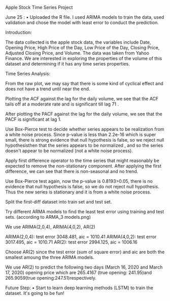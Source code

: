 Apple Stock Time Series Project

June 25 : • Uploaded the R file. I used ARIMA models to train the data, used validation and chose the model with least error to conduct the prediction.

Introduction:

The data collected is the apple stock data, the variables include Date, Opening Price, High Price of the Day, Low Price of the Day, Closing Price, Adjusted Closing Price, and Volume. The data was taken from Yahoo Finance. We are interested in exploring the properties of the volume of this dataset and determining if it has any time series properties.

Time Series Analysis:

From the raw plot, we may say that there is some kind of cyclical effect and does not have a trend until near the end.

Plotting the ACF against the lag for the daily volume, we see that the ACF tails off at a moderate rate and is significant till lag 71 .

After plotting the PACF against the lag for the daily volume, we see that the PACF is significant at lag 1.

Use Box-Pierce test to decide whether series appears to be realization from a white noise process. Since p-value is less than 2.2e-16 which is super small,  there is strong evidence that null hypothesis is false, so we reject null hypothesisthen that the series appears to be normalized , and so the series doesn't appear to be normalized (not a white noise process).

Apply first difference operator to the time series that might reasonably be expected to remove the non-stationary component. After applying the first difference, we can see that there is non-seasonal and no trend.

Use Box-Pierce test again, now the p-value is 0.8193>0.05, there is no evidence that null hypothesis is false, so we do not reject null hypothesis. Thus the new series is stationary and it is from a white noise process.

Split the first-diff dataset into train set and test set.

Try different ARMA models to find the least test error using training and test sets. (according to ARMA_3 models.png)

We use ARIMA(2,0,4), ARIMA(4,0,2), AR(2)

ARIMA(2,0,4): test error 3048.481, aic = 1010.41
ARIMA(4,0,2): test error 3017.495, aic = 1010.71 
AR(2):        test error 2994.125, aic = 1006.16

Choose AR(2) since the test error (sum of square error) and aic are both the smallest amoung the three ARIMA models.

We use AR(2) to predict the following two days (March 16, 2020 and March 17, 2020) opening price which are 265.4167 (true opening: 241.95)and 265.9059(true opening:247.51)respectively.



Future Step: • Start to learn deep learning methods (LSTM) to train the dataset. It's going to be fun!

